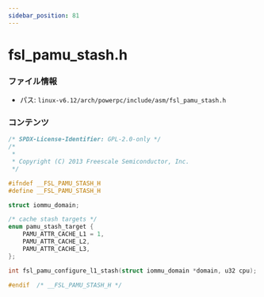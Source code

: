 ```yaml
---
sidebar_position: 81
---
```

# fsl_pamu_stash.h

### ファイル情報

- パス: `linux-v6.12/arch/powerpc/include/asm/fsl_pamu_stash.h`

### コンテンツ

```h
/* SPDX-License-Identifier: GPL-2.0-only */
/*
 *
 * Copyright (C) 2013 Freescale Semiconductor, Inc.
 */

#ifndef __FSL_PAMU_STASH_H
#define __FSL_PAMU_STASH_H

struct iommu_domain;

/* cache stash targets */
enum pamu_stash_target {
	PAMU_ATTR_CACHE_L1 = 1,
	PAMU_ATTR_CACHE_L2,
	PAMU_ATTR_CACHE_L3,
};

int fsl_pamu_configure_l1_stash(struct iommu_domain *domain, u32 cpu);

#endif  /* __FSL_PAMU_STASH_H */

```
